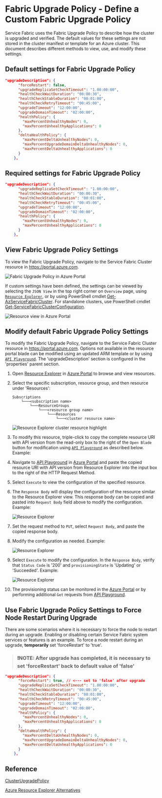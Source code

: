 # Fabric Upgrade Policy - Define a Custom Fabric Upgrade Policy

Service Fabric uses the Fabric Upgrade Policy to describe how the cluster is upgraded and verified. The default values for these settings are not stored in the cluster manifest or template for an Azure cluster. This document describes different methods to view, use, and modify these settings.

## Default settings for Fabric Upgrade Policy

```json
"upgradeDescription": {
      "forceRestart": false,
      "upgradeReplicaSetCheckTimeout": "1.00:00:00",
      "healthCheckWaitDuration": "00:00:30",
      "healthCheckStableDuration": "00:01:00",
      "healthCheckRetryTimeout": "00:45:00",
      "upgradeTimeout": "12:00:00",
      "upgradeDomainTimeout": "02:00:00",
      "healthPolicy": {
        "maxPercentUnhealthyNodes": 0,
        "maxPercentUnhealthyApplications": 0
      },
      "deltaHealthPolicy": {
        "maxPercentDeltaUnhealthyNodes": 0,
        "maxPercentUpgradeDomainDeltaUnhealthyNodes": 0,
        "maxPercentDeltaUnhealthyApplications": 0
      }
    },
```

## Required settings for Fabric Upgrade Policy

```json
"upgradeDescription": {
      "upgradeReplicaSetCheckTimeout": "1.00:00:00",
      "healthCheckWaitDuration": "00:00:30",
      "healthCheckStableDuration": "00:01:00",
      "healthCheckRetryTimeout": "00:45:00",
      "upgradeTimeout": "12:00:00",
      "upgradeDomainTimeout": "02:00:00",
      "healthPolicy": {
        "maxPercentUnhealthyNodes": 0,
        "maxPercentUnhealthyApplications": 0
      }
    },
```

## View Fabric Upgrade Policy Settings

To view the Fabric Upgrade Policy, navigate to the Service Fabric Cluster resource in <https://portal.azure.com>.

![Fabric Upgrade Policy in Azure Portal](../media/portal-upgrade-policy1.png)

If custom settings have been defined, the settings can be viewed by selecting the `JSON View` in the top right corner on `Overview` page, using [`Resource Explorer`](https://portal.azure.com/#view/HubsExtension/ArmExplorerBlade), or by using PowerShell cmdlet [Get-AzServiceFabricCluster](https://docs.microsoft.com/powershell/module/az.servicefabric/get-azservicefabriccluster). For standalone clusters, use PowerShell cmdlet [Get-ServiceFabricClusterConfiguration](https://docs.microsoft.com/powershell/module/servicefabric/get-servicefabricclusterconfiguration?view=azureservicefabricps).

![Resource view in Azure Portal](../media/azure-resource-explorer-alternatives/portal-resource-view.png)

## Modify default Fabric Upgrade Policy Settings

To modify the Fabric Upgrade Policy, navigate to the Service Fabric Cluster resource in <https://portal.azure.com>. Options not available in the resource portal blade can be modified using an updated ARM template or by using [`API Playground`](https://portal.azure.com/#view/Microsoft_Azure_Resources/ArmPlayground). The 'upgradeDescription' section is configured in the 'properties' parent section.

1. Open [Resource Explorer](https://portal.azure.com/#view/HubsExtension/ArmExplorerBlade) in [Azure Portal](https://portal.azure.com/) to browse and view resources.

1. Select the specific subscription, resource group, and then resource under 'Resources':

    ```text
    Subscriptions
        └───<subscription name>
            └───ResourceGroups
                └───<resource group name>
                    └───Resources
                        └───<cluster resource name>
    ```

    ![Resource Explorer cluster resource highlight](../media/azure-resource-explorer-alternatives/portal-resource-explorer-cluster-resource-highlight.png)

1. To modify this resource, triple-click to copy the complete resource URI with API version from the read-only box to the right of the `Open Blade` button for modification using [`API Playground`](https://portal.azure.com/#view/Microsoft_Azure_Resources/ArmPlayground) as described below. Example:

1. Navigate to [API Playground](https://ms.portal.azure.com/#view/Microsoft_Azure_Resources/ArmPlayground) in [Azure Portal](https://portal.azure.com/) and paste the copied resource URI with API version from Resource Explorer into the input box to the right of the HTTP Request Method.

1. Select `Execute` to view the configuration of the specified resource.

1. The `Response Body` will display the configuration of the resource similar to the Resource Explorer view. This response body can be copied and pasted into `Request Body` field above to modify the configuration. Example:

    ![Resource Explorer](../media/azure-resource-explorer-alternatives/api-playground-cluster-get.png)

1. Set the request method to `PUT`, select `Request Body`, and paste the copied response body.

1. Modify the configuration as needed. Example:

    ![Resource Explorer](../media/azure-resource-explorer-alternatives/api-playground-cluster-put.png)

1. Select `Execute` to modify the configuration. In the `Response Body`, verify that `Status Code` is '200' and `provisioningState` is 'Updating' or 'Succeeded'. Example:

    ![Resource Explorer](../media/azure-resource-explorer-alternatives/api-playground-cluster-put-response.png)

1. The provisioning status can be monitored in the [Azure Portal](https://portal.azure.com/) or by performing additional `Get` requests from [API Playground](https://ms.portal.azure.com/#view/Microsoft_Azure_Resources/ArmPlayground).

## Use Fabric Upgrade Policy Settings to Force Node Restart During Upgrade

There are some scenarios where it is necessary to force the node to restart during an upgrade. Enabling or disabling certain Service Fabric system services or features is an example. To force a node restart during an upgrade, **temporarily** set 'forceRestart' to 'true'.

> ### :exclamation:NOTE: After upgrade has completed, it is necessary to set 'forceRestart' back to default value of 'false'

```json
"upgradeDescription": {
      "forceRestart": true, // <--- set to 'false' after upgrade
      "upgradeReplicaSetCheckTimeout": "1.00:00:00",
      "healthCheckWaitDuration": "00:00:30",
      "healthCheckStableDuration": "00:01:00",
      "healthCheckRetryTimeout": "00:45:00",
      "upgradeTimeout": "12:00:00",
      "upgradeDomainTimeout": "02:00:00",
      "healthPolicy": {
        "maxPercentUnhealthyNodes": 0,
        "maxPercentUnhealthyApplications": 0
      },
      "deltaHealthPolicy": {
        "maxPercentDeltaUnhealthyNodes": 0,
        "maxPercentUpgradeDomainDeltaUnhealthyNodes": 0,
        "maxPercentDeltaUnhealthyApplications": 0
      }
    },
```

## Reference

[ClusterUpgradePolicy](https://docs.microsoft.com/en-us/dotnet/api/microsoft.azure.management.servicefabric.models.clusterupgradepolicy?view=azure-dotnet)

[Azure Resource Explorer Alternatives](./azure-resource-explorer-alternatives.md)
